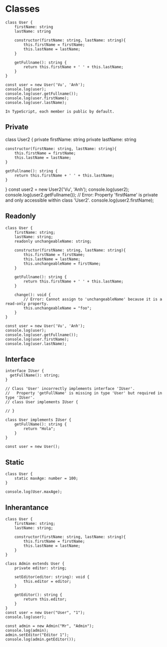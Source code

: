 # Classes

```
class User {
    firstName: string
    lastName: string

    constructor(firstName: string, lastName: string){
        this.firstName = firstName;
        this.lastName = lastName;
    }

    getFullname(): string {
        return this.firstName + ' ' + this.lastName;
    }
}

const user = new User('Vu', 'Anh');
console.log(user);
console.log(user.getFullname());
console.log(user.firstName);
console.log(user.lastName);
```

`In TypeScript, each member is public by default.`

## Private

class User2 {
    private firstName: string
    private lastName: string

    constructor(firstName: string, lastName: string){
        this.firstName = firstName;
        this.lastName = lastName;
    }

    getFullname(): string {
        return this.firstName + ' ' + this.lastName;
    }
}
const user2 = new User2('Vu', 'Anh');
console.log(user2);
console.log(user2.getFullname());
// Error: Property 'firstName' is private and only accessible within class 'User2'.
console.log(user2.firstName);

## Readonly

```
class User {
    firstName: string;
    lastName: string;
    readonly unchangeableName: string;

    constructor(firstName: string, lastName: string){
        this.firstName = firstName;
        this.lastName = lastName;
        this.unchangeableName = firstName;
    }

    getFullname(): string {
        return this.firstName + ' ' + this.lastName;
    }

    change(): void {
        // Error: Cannot assign to 'unchangeableName' because it is a read-only property.
        this.unchangeableName = "foo";
    }
}

const user = new User('Vu', 'Anh');
console.log(user);
console.log(user.getFullname());
console.log(user.firstName);
console.log(user.lastName);
```

## Interface 

```
interface IUser {
  getFullName(): string;
}

// Class 'User' incorrectly implements interface 'IUser'.
//   Property 'getFullName' is missing in type 'User' but required in type 'IUser'.
// class User implements IUser {
  
// }

class User implements IUser {
    getFullName(): string {
        return "Hola";
    }
}

const user = new User();
```

## Static

```
class User {
    static maxAge: number = 100;
}

console.log(User.maxAge);
```

## Inherantance

```
class User {
    firstName: string;
    lastName: string;

    constructor(firstName: string, lastName: string){
        this.firstName = firstName;
        this.lastName = lastName;
    }
}

class Admin extends User {
    private editor: string;

    setEditor(editor: string): void {
        this.editor = editor;
    }

    getEditor(): string {
        return this.editor;
    }
}
const user = new User("User", "1");
console.log(user);

const admin = new Admin("Mr", "Admin");
console.log(admin);
admin.setEditor("Editor 1");
console.log(admin.getEditor());
```